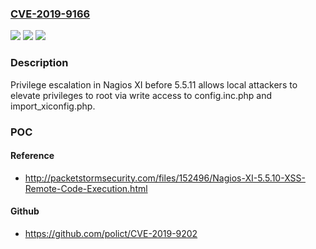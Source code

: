 ### [CVE-2019-9166](https://cve.mitre.org/cgi-bin/cvename.cgi?name=CVE-2019-9166)
![](https://img.shields.io/static/v1?label=Product&message=n%2Fa&color=blue)
![](https://img.shields.io/static/v1?label=Version&message=n%2Fa&color=blue)
![](https://img.shields.io/static/v1?label=Vulnerability&message=n%2Fa&color=brighgreen)

### Description

Privilege escalation in Nagios XI before 5.5.11 allows local attackers to elevate privileges to root via write access to config.inc.php and import_xiconfig.php.

### POC

#### Reference
- http://packetstormsecurity.com/files/152496/Nagios-XI-5.5.10-XSS-Remote-Code-Execution.html

#### Github
- https://github.com/polict/CVE-2019-9202

